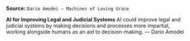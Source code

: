 **Source:** `Dario Amodei — Machines of Loving Grace`

**AI for Improving Legal and Judicial Systems**
AI could improve legal and judicial systems by making decisions and processes more impartial, working alongside humans as an aid to decision-making. — Dario Amodei
